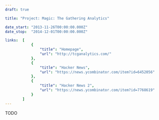 ```yaml
---
draft: true

title: "Project: Magic: The Gathering Analytics"

date_start: "2013-11-26T00:00:00.000Z"
date_stop:  "2014-12-01T00:00:00.000Z"

links:  [
            {
                "title": "Homepage",
                "url": "http://tcganalytics.com/"
            },
            {
                "title": "Hacker News",
                "url": "https://news.ycombinator.com/item?id=6452056"
            },
            {
                "title": "Hacker News 2",
                "url": "https://news.ycombinator.com/item?id=7768619"
            }
        ]
---
```


TODO